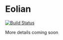 # Eolian

[![Build Status](https://travis-ci.com/jbelford/Eolian.svg?branch=master)](https://travis-ci.com/jbelford/Eolian)

More details coming soon